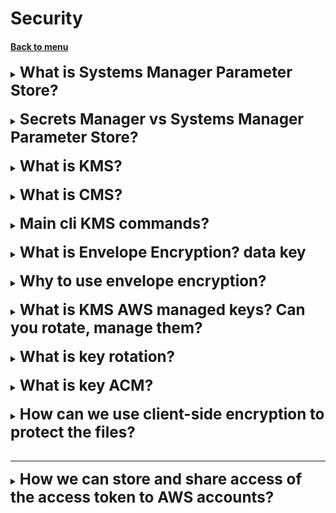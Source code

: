 <h1>Security</h1>
<h4> 

[Back to menu](..%2F..%2FMenu.md)

</h4>

[//]: # (What is Systems Manager Parameter Store?)

<details>
    <summary>
        <b><big><big><big>
            What is Systems Manager Parameter Store?
        </big></big></big></b>
    </summary>

- **store any secrets as a SecureString**
  (store passwords, db connections, license codes)
- You can store values as plain text or encrypt them
- Reference your parameters using common name
- Integrated with AWS Services (EC2, CloudFormation, Lambda, CodeBuild, CodePipeline)

</details>
<br>

[//]: # (Secrets Manager vs Systems Manager Parameter Store?)

<details>
    <summary>
        <b><big><big><big>
            Secrets Manager vs Systems Manager Parameter Store?
        </big></big></big></b>
    </summary>

Choosing between AWS Secrets Manager and
Systems Manager Parameter Store boils down to your specific needs:

- **AWS Secrets Manager**: if you require strong secret management
- **Systems Manager Parameter Store**: If you need to manage both
  secrets and non-secret configuration data

</details>
<br>

[//]: # (What is KMS?)

<details>
    <summary>
        <b><big><big><big>
            What is KMS?
        </big></big></big></b>
    </summary>

KMS - is a key management service

</details>
<br>

[//]: # (What is CMS?)

<details>
    <summary>
        <b><big><big><big>
            What is CMS?
        </big></big></big></b>
    </summary>

CMS — customer master key

- create your alias
- fill description
- can has a state (enabled/disabled/pending/deletion/unavailable)
- can be customer-provided and aws-provided
- never be exported

</details>
<br>

[//]: # (Main cli KMS commands?)

<details>
    <summary>
        <b><big><big><big>
            Main cli KMS commands?
        </big></big></big></b>
    </summary>

- kms encrypt (encrypt plain text)
- kms decrypt
- kms re-encrypt (decrypt text and then encrypt)
- kms enable-key-rotation (enables key rotation every 365)
- kms generate-data-key (generate a data key to encrypt data > 4KB)

</details>
<br>

[//]: # (What is Envelope Encryption? data key)

<details>
    <summary>
        <b><big><big><big>
            What is Envelope Encryption? data key
        </big></big></big></b>
    </summary>

This is key that encrypt and decrypt data but encrypted one is stored
with the data

chain of encryption ->

CMK -> generateDataKey API -> generate Envelope Key -> Encrypts data
(generated key is also encrypted)

opposite side

encrypted envelope key -> call kms api -> decrypts envelope key
-> decrypts data

</details>
<br>

[//]: # (Why to use envelope encryption?)

<details>
    <summary>
        <b><big><big><big>
            Why to use envelope encryption?
        </big></big></big></b>
    </summary>

- network (availability) — when your data is stored with the key,
  you also can transfer it over networks
- performance — only the data key goes over the networks, not your data
- need to be transferred to kms

</details>
<br>

[//]: # (What is KMS AWS managed keys? Can you rotate, manage them?)

<details>
    <summary>
        <b><big><big><big>
            What is KMS AWS managed keys? Can you rotate, manage them?
        </big></big></big></b>
    </summary>

AWS managed keys are KMS keys in your account that are created,
managed, and used by AWS

You can view AWS managed keys and their key policies
in your account and audit their use in AWS CloudTrail logs.
However, you cannot manage, rotate, or change their key policies.
AWS managed keys are created and managed by AWS for specific services,
such as Amazon S3, Amazon EBS, and Amazon RDS.
These services use AWS managed keys to encrypt your data,
but you cannot use them directly yourself.

</details>
<br>

[//]: # (What is key rotation?)

<details>
    <summary>
        <b><big><big><big>
            What is key rotation?
        </big></big></big></b>
    </summary>

- This is an automatic encryption that is available in CMKs.
- KMS will rotate the cryptographic material on a yearly basis
- it also saves previous versions of cryptographic material so that you
  can still decrypt the files that were previously encrypted

</details>
<br>

[//]: # (What is key ACM?)

<details>
    <summary>
        <b><big><big><big>
            What is key ACM?
        </big></big></big></b>
    </summary>

AWS Certificate Manager - we can use/crate and manage SSL/TLS
certificates for securing your website

This tool enables secure connections to your website using HTTPS

**! only can be on us-east-1 region**

</details>
<br>

[//]: # (How can we use client-side encryption to protect the files?)

<details>
    <summary>
        <b><big><big><big>
            How can we use client-side encryption to protect the files?
        </big></big></big></b>
    </summary>

**AWS Encryption SDK**

Client-side encryption means you need to encrypt the files
where they are currently stored before uploading them to S3.
You can do this in Lambda by using the AWS Encryption SDK.

</details>
<br>

---

[//]: # (How we can store and share accesse of the access token to AWS account?)

<details>
    <summary>
        <b><big><big><big>
            How we can store and share access of the access token to AWS accounts?
        </big></big></big></b>
    </summary>

- Use AWS Secrets Manager with an AWS Key Management Service (AWS KMS)
  customer managed key to store the access token.
- Add a resource-based policy to the secret to allow access from other accounts.
- Update the IAM role of the EC2 instances with permissions to access Secrets
  Manager.
- Retrieve the token from Secrets Manager.
- Use the decrypted access token to send the message to the chat

![img](https://codesuccinctly.files.wordpress.com/2022/03/secret-manager-l-1.png)

</details>
<br>

